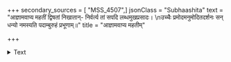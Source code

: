 +++
secondary_sources = [ "MSS_4507",]
jsonClass = "Subhaashita"
text = "आज्ञामवाप्य महतीं द्विषतां निखातान्- निर्वर्त्य तां सपदि लब्धमुखप्रसादः।  \nउच्चैः प्रमोदमनुमोदितदर्शनः सन् धन्यो नमस्यति पदाम्बुरुहं प्रभूणाम्॥"
title = "आज्ञामवाप्य महतीम्"

+++

<details><summary>Text</summary>

आज्ञामवाप्य महतीं द्विषतां निखातान्- निर्वर्त्य तां सपदि लब्धमुखप्रसादः।  
उच्चैः प्रमोदमनुमोदितदर्शनः सन् धन्यो नमस्यति पदाम्बुरुहं प्रभूणाम्॥
</details>

